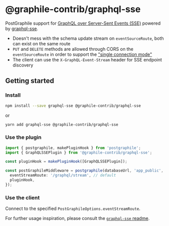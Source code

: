 # @graphile-contrib/graphql-sse

PostGraphile support for [GraphQL over Server-Sent Events (SSE)](https://github.com/enisdenjo/graphql-sse/blob/master/PROTOCOL.md) powered by [graphql-sse](https://github.com/enisdenjo/graphql-sse).

- Doesn't mess with the schema update stream on `eventSourceRoute`, both can exist on the same route
- `PUT` and `DELETE` methods are allowed through CORS on the `eventSourceRoute` in order to support the ["single connection mode"](https://github.com/enisdenjo/graphql-sse/blob/master/PROTOCOL.md#single-connection-mode)
- The client can use the `X-GraphQL-Event-Stream` header for SSE endpoint discovery

## Getting started

### Install

```bash
npm install --save graphql-sse @graphile-contrib/graphql-sse
```

or

```bash
yarn add graphql-sse @graphile-contrib/graphql-sse
```

### Use the plugin

```ts
import { postgraphile, makePluginHook } from 'postgraphile';
import { GraphQLSSEPlugin } from '@graphile-contrib/graphql-sse';

const pluginHook = makePluginHook([GraphQLSSEPlugin]);

const postGraphileMiddleware = postgraphile(databaseUrl, 'app_public', {
  eventStreamRoute: '/graphql/stream', // default
  pluginHook,
});
```

### Use the client

Connect to the specified `PostGraphileOptions.eventStreamRoute`.

For further usage inspiration, please consult the [`graphql-sse` readme](https://github.com/enisdenjo/graphql-sse#readme).
